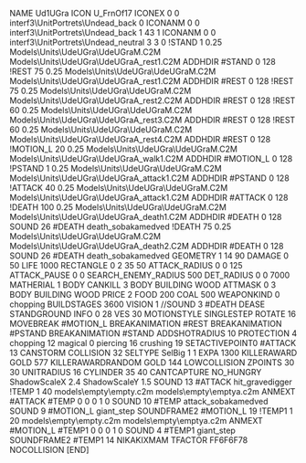 NAME Ud1UGra
ICON U_FrnOf17
ICONEX 0 0 interf3\UnitPortrets\Undead_back 0
ICONANM 0 0 interf3\UnitPortrets\Undead_back 1 43 1
ICONANM 0 0 interf3\UnitPortrets\Undead_neutral 3 3 0
!STAND          1 0.25 Models\Units\UdeUGra\UdeUGraM.C2M Models\Units\UdeUGra\UdeUGraA_rest1.C2M
ADDHDIR #STAND 0 128
!REST          75 0.25 Models\Units\UdeUGra\UdeUGraM.C2M Models\Units\UdeUGra\UdeUGraA_rest1.C2M
ADDHDIR #REST 0 128
!REST          75 0.25 Models\Units\UdeUGra\UdeUGraM.C2M Models\Units\UdeUGra\UdeUGraA_rest2.C2M
ADDHDIR #REST 0 128
!REST          60 0.25 Models\Units\UdeUGra\UdeUGraM.C2M Models\Units\UdeUGra\UdeUGraA_rest3.C2M
ADDHDIR #REST 0 128
!REST          60 0.25 Models\Units\UdeUGra\UdeUGraM.C2M Models\Units\UdeUGra\UdeUGraA_rest4.C2M
ADDHDIR #REST 0 128
!MOTION_L      20 0.25 Models\Units\UdeUGra\UdeUGraM.C2M Models\Units\UdeUGra\UdeUGraA_walk1.C2M
ADDHDIR #MOTION_L 0 128
!PSTAND        1  0.25 Models\Units\UdeUGra\UdeUGraM.C2M Models\Units\UdeUGra\UdeUGraA_attack1.C2M
ADDHDIR #PSTAND 0 128 
!ATTACK        40 0.25 Models\Units\UdeUGra\UdeUGraM.C2M Models\Units\UdeUGra\UdeUGraA_attack1.C2M
ADDHDIR #ATTACK 0 128
!DEATH         100 0.25 Models\Units\UdeUGra\UdeUGraM.C2M Models\Units\UdeUGra\UdeUGraA_death1.C2M
ADDHDIR #DEATH 0 128
SOUND 26 #DEATH death_sobakamedved
!DEATH         75 0.25 Models\Units\UdeUGra\UdeUGraM.C2M Models\Units\UdeUGra\UdeUGraA_death2.C2M
ADDHDIR #DEATH 0 128
SOUND 26 #DEATH death_sobakamedved
GEOMETRY 1 14 90
DAMAGE   0 50
LIFE     1000
RECTANGLE 0 2 35 50
ATTACK_RADIUS 0 0 125
ATTACK_PAUSE 0 0
SEARCH_ENEMY_RADIUS 500
DET_RADIUS 0 0 7000
MATHERIAL 1 BODY
CANKILL 3 BODY BUILDING WOOD 
ATTMASK 0 3 BODY BUILDING WOOD 
PRICE 2 FOOD 200 COAL 500
WEAPONKIND 0 chopping
BUILDSTAGES 3600
VISION 1
//SOUND 3 #DEATH DEASE
STANDGROUND
INFO 0 28
VES 30
MOTIONSTYLE SINGLESTEP
ROTATE 16
MOVEBREAK #MOTION_L
BREAKANIMATION #REST
BREAKANIMATION #PSTAND
BREAKANIMATION #STAND
ADDSHOTRADIUS 10
PROTECTION 4 chopping 12 magical 0 piercing 16 crushing 19
SETACTIVEPOINT0 #ATTACK 13
CANSTORM
COLLISION 32
SELTYPE SelBig 1 1
EXPA 1300
KILLERAWARD             GOLD 577
KILLERAWARDRANDOM       GOLD 144
LOWCOLLISION
ZPOINTS 30 30
UNITRADIUS 16
CYLINDER 35 40
CANTCAPTURE
NO_HUNGRY
ShadowScaleX 2.4
ShadowScaleY 1.5
SOUND 13 #ATTACK hit_gravedigger
!TEMP  1 40 models\empty\empty.c2m models\empty\emptya.c2m
ANMEXT #ATTACK #TEMP 0 0 0 1 0
SOUND 10 #TEMP attack_sobakamedved
SOUND 9 #MOTION_L giant_step
SOUNDFRAME2 #MOTION_L 19
!TEMP1  1 20 models\empty\empty.c2m models\empty\emptya.c2m
ANMEXT #MOTION_L #TEMP1 0 0 0 1 0
SOUND 4 #TEMP1 giant_step
SOUNDFRAME2 #TEMP1 14
NIKAKIXMAM
TFACTOR FF6F6F78
NOCOLLISION
[END]
